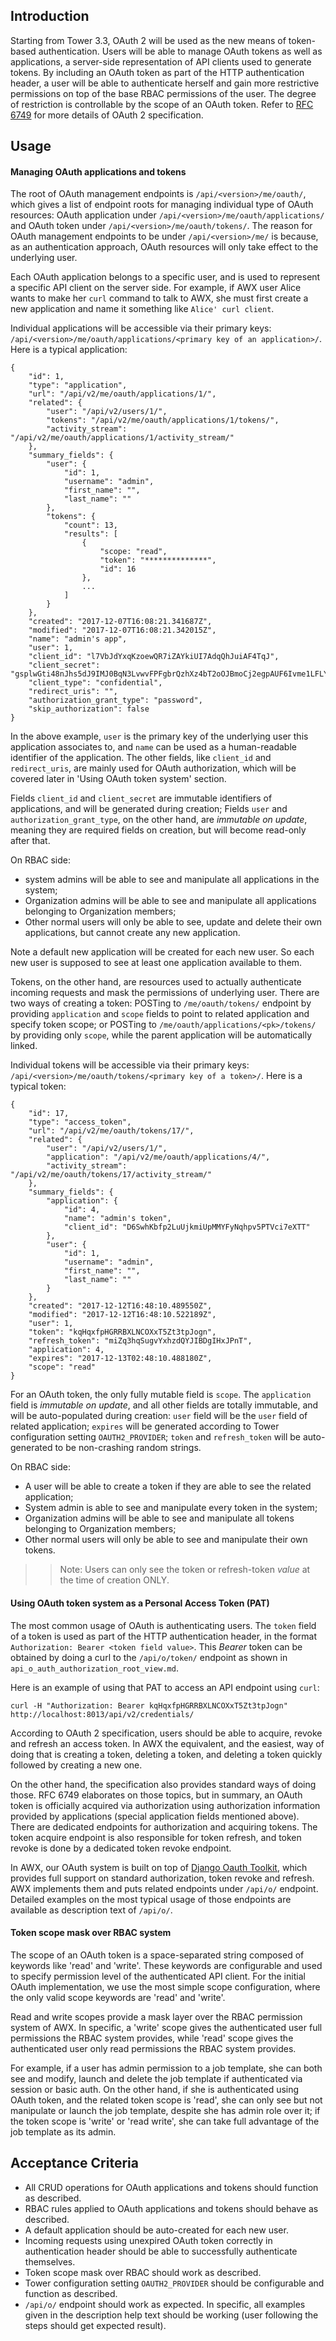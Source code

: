 ## Introduction
Starting from Tower 3.3, OAuth 2 will be used as the new means of token-based authentication. Users
will be able to manage OAuth tokens as well as applications, a server-side representation of API
clients used to generate tokens. By including an OAuth token as part of the HTTP authentication
header, a user will be able to authenticate herself and gain more restrictive permissions on top of
the base RBAC permissions of the user. The degree of restriction is controllable by the scope of an
OAuth token. Refer to [RFC 6749](https://tools.ietf.org/html/rfc6749) for more details of OAuth 2
specification.

## Usage

#### Managing OAuth applications and tokens
The root of OAuth management endpoints is `/api/<version>/me/oauth/`, which gives a list of endpoint
roots for managing individual type of OAuth resources: OAuth application under
`/api/<version>/me/oauth/applications/` and OAuth token under `/api/<version>/me/oauth/tokens/`. The
reason for OAuth management endpoints to be under `/api/<version>/me/` is because, as an authentication
approach, OAuth resources will only take effect to the underlying user.

Each OAuth application belongs to a specific user, and is used to represent a specific API client
on the server side. For example, if AWX user Alice wants to make her `curl` command to talk to
AWX, she must first create a new application and name it something like `Alice' curl client`.

Individual applications will be accessible via their primary keys:
`/api/<version>/me/oauth/applications/<primary key of an application>/`. Here is a typical application:
```
{
    "id": 1,
    "type": "application",
    "url": "/api/v2/me/oauth/applications/1/",
    "related": {
        "user": "/api/v2/users/1/",
        "tokens": "/api/v2/me/oauth/applications/1/tokens/",
        "activity_stream": "/api/v2/me/oauth/applications/1/activity_stream/"
    },
    "summary_fields": {
        "user": {
            "id": 1,
            "username": "admin",
            "first_name": "",
            "last_name": ""
        },
        "tokens": {
            "count": 13,
            "results": [
                {
                    "scope: "read",
                    "token": "**************",
                    "id": 16
                },
                ...
            ]
        }
    },
    "created": "2017-12-07T16:08:21.341687Z",
    "modified": "2017-12-07T16:08:21.342015Z",
    "name": "admin's app",
    "user": 1,
    "client_id": "l7VbJdYxqKzoewQR7iZAYkiUI7AdqQhJuiAF4TqJ",
    "client_secret": "gsplwGti48nJhs5dJ9IMJ0BqN3LvwvFPFgbrQzhXz4bT2oOJBmoCj2egpAUF6Ivme1LFLYAeLwYkmj8AVHEkpYfYxMvK6LTNJG8nO2AIGt7l6MCgj9oD5cgwLvsfGxl2",
    "client_type": "confidential",
    "redirect_uris": "",
    "authorization_grant_type": "password",
    "skip_authorization": false
}
```
In the above example, `user` is the primary key of the underlying user this application associates to, and `name` can be
used as a human-readable identifier of the application. The other fields, like `client_id` and
`redirect_uris`, are mainly used for OAuth authorization, which will be covered later in 'Using
OAuth token system' section.

Fields `client_id` and `client_secret` are immutable identifiers of applications, and will be
generated during creation; Fields `user` and `authorization_grant_type`, on the other hand, are
*immutable on update*, meaning they are required fields on creation, but will become read-only after
that.

On RBAC side:
- system admins will be able to see and manipulate all applications in the system;
- Organization admins will be able to see and manipulate all applications belonging to Organization
  members;
- Other normal users will only be able to see, update and delete their own applications, but
  cannot create any new application.

Note a default new application will be created for each new user. So each new user is supposed to see
at least one application available to them.

Tokens, on the other hand, are resources used to actually authenticate incoming requests and mask the
permissions of underlying user. There are two ways of creating a token: POSTing to `/me/oauth/tokens/`
endpoint by providing `application` and `scope` fields to point to related application and specify
token scope; or POSTing to `/me/oauth/applications/<pk>/tokens/` by providing only `scope`, while
the parent application will be automatically linked.

Individual tokens will be accessible via their primary keys:
`/api/<version>/me/oauth/tokens/<primary key of a token>/`. Here is a typical token:
```
{
    "id": 17,
    "type": "access_token",
    "url": "/api/v2/me/oauth/tokens/17/",
    "related": {
        "user": "/api/v2/users/1/",
        "application": "/api/v2/me/oauth/applications/4/",
        "activity_stream": "/api/v2/me/oauth/tokens/17/activity_stream/"
    },
    "summary_fields": {
        "application": {
            "id": 4,
            "name": "admin's token",
            "client_id": "D6SwhKbfp2LuUjkmiUpMMYFyNqhpv5PTVci7eXTT"
        },
        "user": {
            "id": 1,
            "username": "admin",
            "first_name": "",
            "last_name": ""
        }
    },
    "created": "2017-12-12T16:48:10.489550Z",
    "modified": "2017-12-12T16:48:10.522189Z",
    "user": 1,
    "token": "kqHqxfpHGRRBXLNCOXxT5Zt3tpJogn",
    "refresh_token": "miZq3hqSugvYxhzdQYJIBDgIHxJPnT",
    "application": 4,
    "expires": "2017-12-13T02:48:10.488180Z",
    "scope": "read"
}
```
For an OAuth token, the only fully mutable field is `scope`. The `application` field is *immutable
on update*, and all other fields are totally immutable, and will be auto-populated during creation:
`user` field will be the `user` field of related application; `expires` will be generated according
to Tower configuration setting `OAUTH2_PROVIDER`; `token` and `refresh_token` will be auto-generated 
to be non-crashing random strings.

On RBAC side:
- A user will be able to create a token if they are able to see the related application;
- System admin is able to see and manipulate every token in the system; 
- Organization admins will be able to see and manipulate all tokens belonging to Organization
  members;
- Other normal users will only be able to see and manipulate their own tokens.
>> Note: Users can only see the token or refresh-token _value_ at the time of creation ONLY.  

#### Using OAuth token system as a Personal Access Token (PAT)
The most common usage of OAuth is authenticating users. The `token` field of a token is used
as part of the HTTP authentication header, in the format `Authorization: Bearer <token field value>`.  This _Bearer_
token can be obtained by doing a curl to the `/api/o/token/` endpoint as shown in `api_o_auth_authorization_root_view.md`.  

Here is an example of using that PAT to access an API endpoint using `curl`:
```
curl -H "Authorization: Bearer kqHqxfpHGRRBXLNCOXxT5Zt3tpJogn" http://localhost:8013/api/v2/credentials/
```

According to OAuth 2 specification, users should be able to acquire, revoke and refresh an access
token. In AWX the equivalent, and the easiest, way of doing that is creating a token, deleting
a token, and deleting a token quickly followed by creating a new one.

On the other hand, the specification also provides standard ways of doing those. RFC 6749 elaborates
on those topics, but in summary, an OAuth token is officially acquired via authorization using
authorization information provided by applications (special application fields mentioned above).
There are dedicated endpoints for authorization and acquiring tokens. The token acquire endpoint
is also responsible for token refresh, and token revoke is done by a dedicated token revoke endpoint.

In AWX, our OAuth system is built on top of
[Django Oauth Toolkit](https://django-oauth-toolkit.readthedocs.io/en/latest/), which provides full
support on standard authorization, token revoke and refresh. AWX implements them and puts related
endpoints under `/api/o/` endpoint. Detailed examples on the most typical usage of those endpoints
are available as description text of `/api/o/`.

#### Token scope mask over RBAC system
The scope of an OAuth token is a space-separated string composed of keywords like 'read' and 'write'.
These keywords are configurable and used to specify permission level of the authenticated API client.
For the initial OAuth implementation, we use the most simple scope configuration, where the only
valid scope keywords are 'read' and 'write'.

Read and write scopes provide a mask layer over the RBAC permission system of AWX. In specific, a
'write' scope gives the authenticated user full permissions the RBAC system provides, while 'read'
scope gives the authenticated user only read permissions the RBAC system provides.

For example, if a user has admin permission to a job template, she can both see and modify, launch
and delete the job template if authenticated via session or basic auth. On the other hand, if she
is authenticated using OAuth token, and the related token scope is 'read', she can only see but
not manipulate or launch the job template, despite she has admin role over it; if the token scope is
'write' or 'read write', she can take full advantage of the job template as its admin.

## Acceptance Criteria
* All CRUD operations for OAuth applications and tokens should function as described.
* RBAC rules applied to OAuth applications and tokens should behave as described.
* A default application should be auto-created for each new user.
* Incoming requests using unexpired OAuth token correctly in authentication header should be able
  to successfully authenticate themselves.
* Token scope mask over RBAC should work as described.
* Tower configuration setting `OAUTH2_PROVIDER` should be configurable and function as described.
* `/api/o/` endpoint should work as expected. In specific, all examples given in the description
  help text should be working (user following the steps should get expected result).
